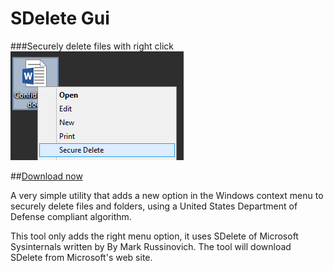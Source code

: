 SDelete Gui
===========

###Securely delete files with right click
![Gui](Screenshots/RightClick.png) 

##[Download now](https://www.tulpep.com)


A very simple utility that adds a new option in the Windows context menu to securely delete files and folders, using a United States Department of Defense compliant algorithm.

This tool only adds the right menu option, it uses SDelete of Microsoft Sysinternals written by By Mark Russinovich. The tool will download SDelete from Microsoft's web site.